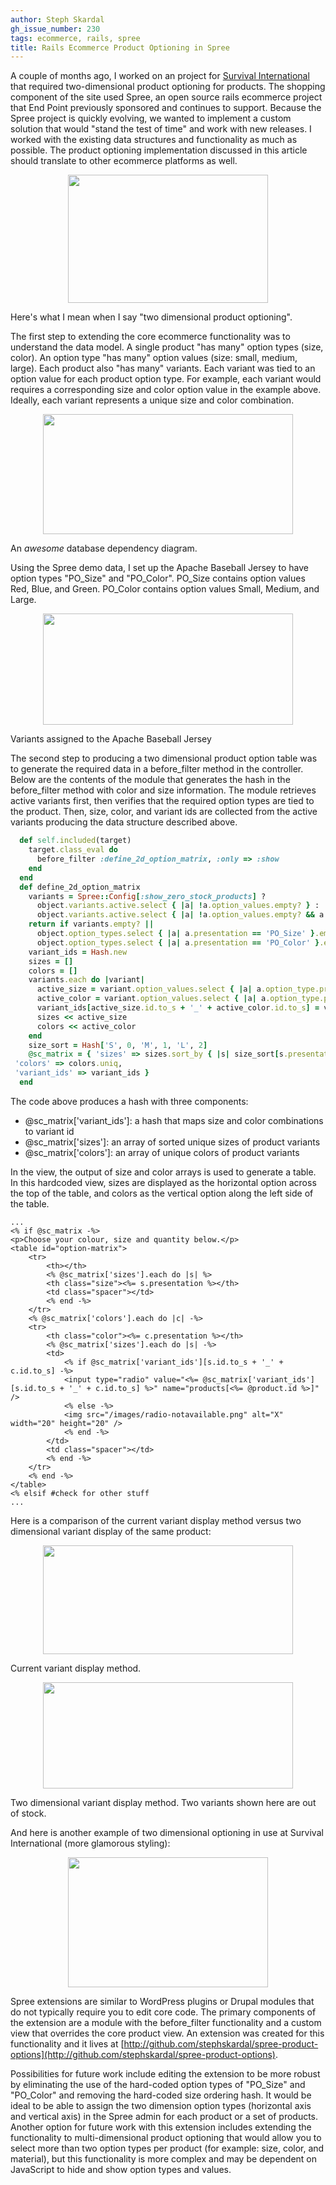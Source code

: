 ```yaml
---
author: Steph Skardal
gh_issue_number: 230
tags: ecommerce, rails, spree
title: Rails Ecommerce Product Optioning in Spree
---
```


A couple of months ago, I worked on an project for [Survival International](http://shop.survivalinternational.org/) that required two-dimensional product optioning for products. The shopping component of the site used Spree, an open source rails ecommerce project that End Point previously sponsored and continues to support. Because the Spree project is quickly evolving, we wanted to implement a custom solution that would "stand the test of time" and work with new releases. I worked with the existing data structures and functionality as much as possible. The product optioning implementation discussed in this article should translate to other ecommerce platforms as well.

<a href="http://1.bp.blogspot.com/_wWmWqyCEKEs/Sxbj4ANgHxI/AAAAAAAACvs/GgKcIvu918Y/s1600-h/ts.png" onblur="try {parent.deselectBloggerImageGracefully();} catch(e) {}"><img alt="" border="0" id="BLOGGER_PHOTO_ID_5410762553601040146" src="/blog/2009/12/02/rails-ecommerce-product-optioning-in/image-0.png" style="display:block; margin:0px auto 10px; text-align:center;cursor:pointer; cursor:hand;width: 320px; height: 205px;"/></a>

Here's what I mean when I say "two dimensional product optioning".

The first step to extending the core ecommerce functionality was to understand the data model. A single product "has many" option types (size, color). An option type "has many" option values (size: small, medium, large). Each product also "has many" variants. Each variant was tied to an option value for each product option type. For example, each variant would requires a corresponding size and color option value in the example above. Ideally, each variant represents a unique size and color combination.

<a href="http://4.bp.blogspot.com/_wWmWqyCEKEs/Sxb1OBkX2JI/AAAAAAAACwM/5rK_oOi9gF8/s1600-h/data.png" onblur="try {parent.deselectBloggerImageGracefully();} catch(e) {}"><img alt="" border="0" id="BLOGGER_PHOTO_ID_5410781623620196498" src="/blog/2009/12/02/rails-ecommerce-product-optioning-in/image-0.png" style="display:block; margin:0px auto 10px; text-align:center;cursor:pointer; cursor:hand;width: 400px; height: 192px;"/></a>

An *awesome* database dependency diagram.

Using the Spree demo data, I set up the Apache Baseball Jersey to have option types "PO_Size" and "PO_Color". PO_Size contains option values Red, Blue, and Green. PO_Color contains option values Small, Medium, and Large.

<a href="http://2.bp.blogspot.com/_wWmWqyCEKEs/Sxb1eKJ5HzI/AAAAAAAACwU/ESxvD0XSUkU/s1600-h/setup.png" onblur="try {parent.deselectBloggerImageGracefully();} catch(e) {}"><img alt="" border="0" id="BLOGGER_PHOTO_ID_5410781900802957106" src="/blog/2009/12/02/rails-ecommerce-product-optioning-in/image-0.png" style="display:block; margin:0px auto 10px; text-align:center;cursor:pointer; cursor:hand;width: 400px; height: 178px;"/></a>

Variants assigned to the Apache Baseball Jersey

The second step to producing a two dimensional product option table was to generate the required data in a before_filter method in the controller. Below are the contents of the module that generates the hash in the before_filter method with color and size information. The module retrieves active variants first, then verifies that the required option types are tied to the product. Then, size, color, and variant ids are collected from the active variants producing the data structure described above.

```ruby
  def self.included(target)
    target.class_eval do
      before_filter :define_2d_option_matrix, :only => :show
    end
  end
  def define_2d_option_matrix
    variants = Spree::Config[:show_zero_stock_products] ?
      object.variants.active.select { |a| !a.option_values.empty? } :
      object.variants.active.select { |a| !a.option_values.empty? && a.in_stock }
    return if variants.empty? ||
      object.option_types.select { |a| a.presentation == 'PO_Size' }.empty? ||
      object.option_types.select { |a| a.presentation == 'PO_Color' }.empty?
    variant_ids = Hash.new
    sizes = []
    colors = []
    variants.each do |variant|
      active_size = variant.option_values.select { |a| a.option_type.presentation == 'PO_Size' }.first
      active_color = variant.option_values.select { |a| a.option_type.presentation == 'PO_Color' }.first
      variant_ids[active_size.id.to_s + '_' + active_color.id.to_s] = variant.id
      sizes << active_size
      colors << active_color
    end
    size_sort = Hash['S', 0, 'M', 1, 'L', 2]
    @sc_matrix = { 'sizes' => sizes.sort_by { |s| size_sort[s.presentation] }.uniq,
 'colors' => colors.uniq,
 'variant_ids' => variant_ids }
  end
```

The code above produces a hash with three components:

- @sc_matrix['variant_ids']: a hash that maps size and color combinations to variant id
- @sc_matrix['sizes']: an array of sorted unique sizes of product variants
- @sc_matrix['colors']: an array of unique colors of product variants

In the view, the output of size and color arrays is used to generate a table. In this hardcoded view, sizes are displayed as the horizontal option across the top of the table, and colors as the vertical option along the left side of the table.

```nohighlight
...
<% if @sc_matrix -%>
<p>Choose your colour, size and quantity below.</p>
<table id="option-matrix">
    <tr>
        <th></th>
        <% @sc_matrix['sizes'].each do |s| %>
        <th class="size"><%= s.presentation %></th>
        <td class="spacer"></td>
        <% end -%>
    </tr>
    <% @sc_matrix['colors'].each do |c| -%>
    <tr>
        <th class="color"><%= c.presentation %></th>
        <% @sc_matrix['sizes'].each do |s| -%>
        <td>
            <% if @sc_matrix['variant_ids'][s.id.to_s + '_' + c.id.to_s] -%>
            <input type="radio" value="<%= @sc_matrix['variant_ids'][s.id.to_s + '_' + c.id.to_s] %>" name="products[<%= @product.id %>]" />
            <% else -%>
            <img src="/images/radio-notavailable.png" alt="X" width="20" height="20" />
            <% end -%>
        </td>
        <td class="spacer"></td>
        <% end -%>
    </tr>
    <% end -%>
</table>
<% elsif #check for other stuff
...
```

Here is a comparison of the current variant display method versus two dimensional variant display of the same product:

<a href="http://3.bp.blogspot.com/_wWmWqyCEKEs/Sxb2Rd9hiQI/AAAAAAAACwk/-FBN56TLNv0/s1600-h/vs2.png" onblur="try {parent.deselectBloggerImageGracefully();} catch(e) {}"><img alt="" border="0" id="BLOGGER_PHOTO_ID_5410782782293117186" src="/blog/2009/12/02/rails-ecommerce-product-optioning-in/image-0.png" style="display:block; margin:0px auto 10px; text-align:center;cursor:pointer; cursor:hand;width: 400px; height: 174px;"/></a>

Current variant display method.

<a href="http://4.bp.blogspot.com/_wWmWqyCEKEs/Sxb2RMC7MaI/AAAAAAAACwc/uaBS3qii_FU/s1600-h/vs.png" onblur="try {parent.deselectBloggerImageGracefully();} catch(e) {}"><img alt="" border="0" id="BLOGGER_PHOTO_ID_5410782777483932066" src="/blog/2009/12/02/rails-ecommerce-product-optioning-in/image-0.png" style="display:block; margin:0px auto 10px; text-align:center;cursor:pointer; cursor:hand;width: 400px; height: 170px;"/></a>

Two dimensional variant display method. Two variants shown here are out of stock.

And here is another example of two dimensional optioning in use at Survival International (more glamorous styling):

<a href="http://4.bp.blogspot.com/_wWmWqyCEKEs/Sxbj4M0Pf_I/AAAAAAAACv0/GbVlNPksOUU/s1600-h/ts2.png" onblur="try {parent.deselectBloggerImageGracefully();} catch(e) {}"><img alt="" border="0" id="BLOGGER_PHOTO_ID_5410762556984754162" src="/blog/2009/12/02/rails-ecommerce-product-optioning-in/image-0.png" style="display:block; margin:0px auto 10px; text-align:center;cursor:pointer; cursor:hand;width: 320px; height: 208px;"/></a>

Spree extensions are similar to WordPress plugins or Drupal modules that do not typically require you to edit core code. The primary components of the extension are a module with the before_filter functionality and a custom view that overrides the core product view. An extension was created for this functionality and it lives at [http://github.com/stephskardal/spree-product-options](http://github.com/stephskardal/spree-product-options).

Possibilities for future work include editing the extension to be more robust by eliminating the use of the hard-coded option types of "PO_Size" and "PO_Color" and removing the hard-coded size ordering hash. It would be ideal to be able to assign the two dimension option types (horizontal axis and vertical axis) in the Spree admin for each product or a set of products. Another option for future work with this extension includes extending the functionality to multi-dimensional product optioning that would allow you to select more than two option types per product (for example: size, color, and material), but this functionality is more complex and may be dependent on JavaScript to hide and show option types and values.
